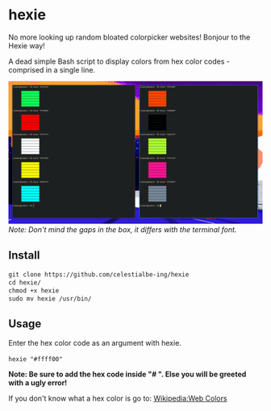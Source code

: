 # hexie

No more looking up random bloated colorpicker websites!
Bonjour to the Hexie way!

A dead simple Bash script to display colors from hex color codes - comprised in a single line.

![Screenshot](Example.png)
*Note: Don't mind the gaps in the box, it differs with the terminal font.*

## Install

```
git clone https://github.com/celestialbe-ing/hexie
cd hexie/
chmod +x hexie
sudo mv hexie /usr/bin/
```
## Usage

Enter the hex color code as an argument with hexie.
 
`hexie "#ffff00"`

**Note: Be sure to add the hex code inside "# ". Else you will be greeted with a ugly error!**

If you don't know what a hex color is go to:
    [Wikipedia:Web Colors](https://en.wikipedia.org/wiki/Web_colors)

